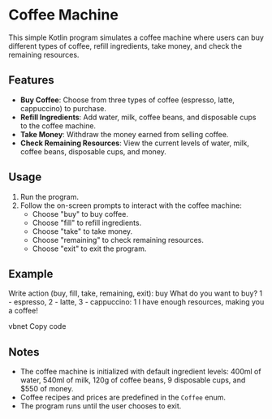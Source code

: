 # Coffee Machine

This simple Kotlin program simulates a coffee machine where users can buy different types of coffee, refill ingredients, take money, and check the remaining resources.

## Features

- **Buy Coffee**: Choose from three types of coffee (espresso, latte, cappuccino) to purchase.
- **Refill Ingredients**: Add water, milk, coffee beans, and disposable cups to the coffee machine.
- **Take Money**: Withdraw the money earned from selling coffee.
- **Check Remaining Resources**: View the current levels of water, milk, coffee beans, disposable cups, and money.

## Usage

1. Run the program.
2. Follow the on-screen prompts to interact with the coffee machine:
   - Choose "buy" to buy coffee.
   - Choose "fill" to refill ingredients.
   - Choose "take" to take money.
   - Choose "remaining" to check remaining resources.
   - Choose "exit" to exit the program.

## Example

Write action (buy, fill, take, remaining, exit):
buy
What do you want to buy? 1 - espresso, 2 - latte, 3 - cappuccino:
1
I have enough resources, making you a coffee!

vbnet
Copy code

## Notes

- The coffee machine is initialized with default ingredient levels: 400ml of water, 540ml of milk, 120g of coffee beans, 9 disposable cups, and $550 of money.
- Coffee recipes and prices are predefined in the `Coffee` enum.
- The program runs until the user chooses to exit.
